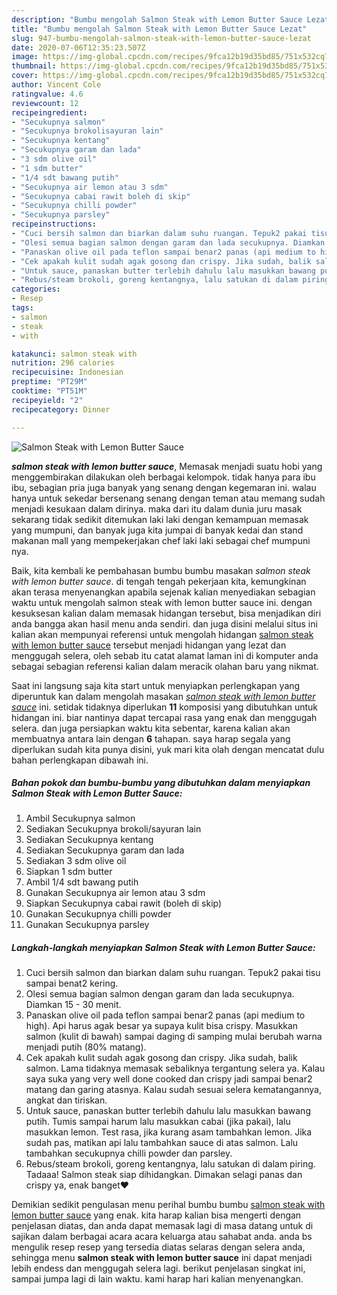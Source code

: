 ```yaml
---
description: "Bumbu mengolah Salmon Steak with Lemon Butter Sauce Lezat"
title: "Bumbu mengolah Salmon Steak with Lemon Butter Sauce Lezat"
slug: 947-bumbu-mengolah-salmon-steak-with-lemon-butter-sauce-lezat
date: 2020-07-06T12:35:23.507Z
image: https://img-global.cpcdn.com/recipes/9fca12b19d35bd85/751x532cq70/salmon-steak-with-lemon-butter-sauce-foto-resep-utama.jpg
thumbnail: https://img-global.cpcdn.com/recipes/9fca12b19d35bd85/751x532cq70/salmon-steak-with-lemon-butter-sauce-foto-resep-utama.jpg
cover: https://img-global.cpcdn.com/recipes/9fca12b19d35bd85/751x532cq70/salmon-steak-with-lemon-butter-sauce-foto-resep-utama.jpg
author: Vincent Cole
ratingvalue: 4.6
reviewcount: 12
recipeingredient:
- "Secukupnya salmon"
- "Secukupnya brokolisayuran lain"
- "Secukupnya kentang"
- "Secukupnya garam dan lada"
- "3 sdm olive oil"
- "1 sdm butter"
- "1/4 sdt bawang putih"
- "Secukupnya air lemon atau 3 sdm"
- "Secukupnya cabai rawit boleh di skip"
- "Secukupnya chilli powder"
- "Secukupnya parsley"
recipeinstructions:
- "Cuci bersih salmon dan biarkan dalam suhu ruangan. Tepuk2 pakai tisu sampai benat2 kering."
- "Olesi semua bagian salmon dengan garam dan lada secukupnya. Diamkan 15 - 30 menit."
- "Panaskan olive oil pada teflon sampai benar2 panas (api medium to high). Api harus agak besar ya supaya kulit bisa crispy. Masukkan salmon (kulit di bawah) sampai daging di samping mulai berubah warna menjadi putih (80% matang)."
- "Cek apakah kulit sudah agak gosong dan crispy. Jika sudah, balik salmon. Lama tidaknya memasak sebaliknya tergantung selera ya. Kalau saya suka yang very well done cooked dan crispy jadi sampai benar2 matang dan garing atasnya. Kalau sudah sesuai selera kematangannya, angkat dan tiriskan."
- "Untuk sauce, panaskan butter terlebih dahulu lalu masukkan bawang putih. Tumis sampai harum lalu masukkan cabai (jika pakai), lalu masukkan lemon. Test rasa, jika kurang asam tambahkan lemon. Jika sudah pas, matikan api lalu tambahkan sauce di atas salmon. Lalu tambahkan secukupnya chilli powder dan parsley."
- "Rebus/steam brokoli, goreng kentangnya, lalu satukan di dalam piring. Tadaaa! Salmon steak siap dihidangkan. Dimakan selagi panas dan crispy ya, enak banget❤"
categories:
- Resep
tags:
- salmon
- steak
- with

katakunci: salmon steak with 
nutrition: 296 calories
recipecuisine: Indonesian
preptime: "PT29M"
cooktime: "PT51M"
recipeyield: "2"
recipecategory: Dinner

---
```



![Salmon Steak with Lemon Butter Sauce](https://img-global.cpcdn.com/recipes/9fca12b19d35bd85/751x532cq70/salmon-steak-with-lemon-butter-sauce-foto-resep-utama.jpg)

<b><i>salmon steak with lemon butter sauce</i></b>, Memasak menjadi suatu hobi yang menggembirakan dilakukan oleh berbagai kelompok. tidak hanya para ibu ibu, sebagian pria juga banyak yang senang dengan kegemaran ini. walau hanya untuk sekedar bersenang senang dengan teman atau memang sudah menjadi kesukaan dalam dirinya. maka dari itu dalam dunia juru masak sekarang tidak sedikit ditemukan laki laki dengan kemampuan memasak yang mumpuni, dan banyak juga kita jumpai di banyak kedai dan stand makanan mall yang mempekerjakan chef laki laki sebagai chef mumpuni nya.

Baik, kita kembali ke pembahasan bumbu bumbu masakan <i>salmon steak with lemon butter sauce</i>. di tengah tengah pekerjaan kita, kemungkinan akan terasa menyenangkan apabila sejenak kalian menyediakan sebagian waktu untuk mengolah salmon steak with lemon butter sauce ini. dengan kesuksesan kalian dalam memasak hidangan tersebut, bisa menjadikan diri anda bangga akan hasil menu anda sendiri. dan juga disini melalui situs ini kalian akan mempunyai referensi untuk mengolah hidangan <u>salmon steak with lemon butter sauce</u> tersebut menjadi hidangan yang lezat dan menggugah selera, oleh sebab itu catat alamat laman ini di komputer anda sebagai sebagian referensi kalian dalam meracik olahan baru yang nikmat.




Saat ini langsung saja kita start untuk menyiapkan perlengkapan yang diperuntuk kan dalam mengolah masakan <u><i>salmon steak with lemon butter sauce</i></u> ini. setidak tidaknya diperlukan <b>11</b> komposisi yang dibutuhkan untuk hidangan ini. biar nantinya dapat tercapai rasa yang enak dan menggugah selera. dan juga persiapkan waktu kita sebentar, karena kalian akan membuatnya antara lain dengan <b>6</b> tahapan. saya harap segala yang diperlukan sudah kita punya disini, yuk mari kita olah dengan mencatat dulu bahan perlengkapan dibawah ini.

<!--inarticleads1-->

##### Bahan pokok dan bumbu-bumbu yang dibutuhkan dalam menyiapkan Salmon Steak with Lemon Butter Sauce:

1. Ambil Secukupnya salmon
1. Sediakan Secukupnya brokoli/sayuran lain
1. Sediakan Secukupnya kentang
1. Sediakan Secukupnya garam dan lada
1. Sediakan 3 sdm olive oil
1. Siapkan 1 sdm butter
1. Ambil 1/4 sdt bawang putih
1. Gunakan Secukupnya air lemon atau 3 sdm
1. Siapkan Secukupnya cabai rawit (boleh di skip)
1. Gunakan Secukupnya chilli powder
1. Gunakan Secukupnya parsley




<!--inarticleads2-->

##### Langkah-langkah menyiapkan Salmon Steak with Lemon Butter Sauce:

1. Cuci bersih salmon dan biarkan dalam suhu ruangan. Tepuk2 pakai tisu sampai benat2 kering.
1. Olesi semua bagian salmon dengan garam dan lada secukupnya. Diamkan 15 - 30 menit.
1. Panaskan olive oil pada teflon sampai benar2 panas (api medium to high). Api harus agak besar ya supaya kulit bisa crispy. Masukkan salmon (kulit di bawah) sampai daging di samping mulai berubah warna menjadi putih (80% matang).
1. Cek apakah kulit sudah agak gosong dan crispy. Jika sudah, balik salmon. Lama tidaknya memasak sebaliknya tergantung selera ya. Kalau saya suka yang very well done cooked dan crispy jadi sampai benar2 matang dan garing atasnya. Kalau sudah sesuai selera kematangannya, angkat dan tiriskan.
1. Untuk sauce, panaskan butter terlebih dahulu lalu masukkan bawang putih. Tumis sampai harum lalu masukkan cabai (jika pakai), lalu masukkan lemon. Test rasa, jika kurang asam tambahkan lemon. Jika sudah pas, matikan api lalu tambahkan sauce di atas salmon. Lalu tambahkan secukupnya chilli powder dan parsley.
1. Rebus/steam brokoli, goreng kentangnya, lalu satukan di dalam piring. Tadaaa! Salmon steak siap dihidangkan. Dimakan selagi panas dan crispy ya, enak banget❤




Demikian sedikit pengulasan menu perihal bumbu bumbu <u>salmon steak with lemon butter sauce</u> yang enak. kita harap kalian bisa mengerti dengan penjelasan diatas, dan anda dapat memasak lagi di masa datang untuk di sajikan dalam berbagai acara acara keluarga atau sahabat anda. anda bs mengulik resep resep yang tersedia diatas selaras dengan selera anda, sehingga menu <b>salmon steak with lemon butter sauce</b> ini dapat menjadi lebih endess dan menggugah selera lagi. berikut penjelasan singkat ini, sampai jumpa lagi di lain waktu. kami harap hari kalian menyenangkan.
